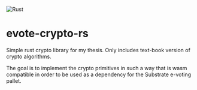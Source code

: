 ![Rust](https://github.com/a-a-hofmann/evote-crypto/workflows/Rust/badge.svg)

# evote-crypto-rs
Simple rust crypto library for my thesis. Only includes text-book version of crypto algorithms.

The goal is to implement the crypto primitives in such a way that is wasm compatible in order to be used as a dependency for the Substrate e-voting pallet.
